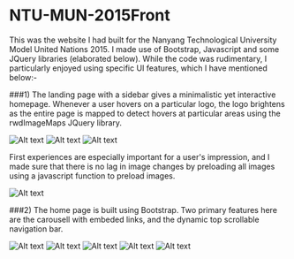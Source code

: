 # NTU-MUN-2015Front
This was the website I had built for the Nanyang Technological University Model United Nations 2015. I made use of Bootstrap, Javascript and some JQuery libraries (elaborated below). 
While the code was rudimentary, I particularly enjoyed using specific UI features, which I have mentioned below:-

###1) The  landing page with a sidebar gives a minimalistic yet interactive homepage. Whenever a user hovers on a particular logo, the logo brightens as the entire page is mapped to detect hovers at particular areas using the rwdImageMaps JQuery library. 

![Alt text](https://cloud.githubusercontent.com/assets/4751368/18342097/b07bb112-75df-11e6-9720-345e7af2c5d3.png "Optional title")
![Alt text](https://cloud.githubusercontent.com/assets/4751368/18342099/b1a8271e-75df-11e6-9c23-aa1d52e2f0d7.png "Optional title")
![Alt text](https://cloud.githubusercontent.com/assets/4751368/18342109/bb658d1e-75df-11e6-8714-b13e04d102f4.png "Optional title")

First experiences are especially important for a user's impression, and I made sure that there is no lag in image changes by preloading all images using a javascript function to preload images.  

![Alt text](https://cloud.githubusercontent.com/assets/4751368/18342101/b3e3bcd2-75df-11e6-8e56-208b2886b163.png "Optional title")

###2) The home page is built using Bootstrap. Two primary features here are the carousell with embeded links, and the dynamic top scrollable navigation bar. 

![Alt text](https://cloud.githubusercontent.com/assets/4751368/18342104/b563faf4-75df-11e6-9726-2a827286957d.png "Carousell")
![Alt text](https://cloud.githubusercontent.com/assets/4751368/18342108/b942e8a6-75df-11e6-9be2-f621be9c1da9.png "Dynamic navigation bar (On scrolling height decreased")
![Alt text](https://cloud.githubusercontent.com/assets/4751368/18342101/b3e3bcd2-75df-11e6-8e56-208b2886b163.png "Optional title")
![Alt text](https://cloud.githubusercontent.com/assets/4751368/18342101/b3e3bcd2-75df-11e6-8e56-208b2886b163.png "Optional title")
![Alt text](https://cloud.githubusercontent.com/assets/4751368/18342101/b3e3bcd2-75df-11e6-8e56-208b2886b163.png "Optional title")

